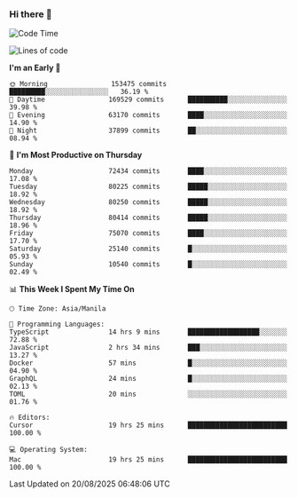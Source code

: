 ### Hi there 👋

<!--START_SECTION:waka-->
![Code Time](http://img.shields.io/badge/Code%20Time-6%2C198%20hrs%2055%20mins-blue)

![Lines of code](https://img.shields.io/badge/From%20Hello%20World%20I%27ve%20Written-144.8%20million%20lines%20of%20code-blue)

**I'm an Early 🐤** 

```text
🌞 Morning                153475 commits      █████████░░░░░░░░░░░░░░░░   36.19 % 
🌆 Daytime                169529 commits      ██████████░░░░░░░░░░░░░░░   39.98 % 
🌃 Evening                63170 commits       ████░░░░░░░░░░░░░░░░░░░░░   14.90 % 
🌙 Night                  37899 commits       ██░░░░░░░░░░░░░░░░░░░░░░░   08.94 % 
```
📅 **I'm Most Productive on Thursday** 

```text
Monday                   72434 commits       ████░░░░░░░░░░░░░░░░░░░░░   17.08 % 
Tuesday                  80225 commits       █████░░░░░░░░░░░░░░░░░░░░   18.92 % 
Wednesday                80250 commits       █████░░░░░░░░░░░░░░░░░░░░   18.92 % 
Thursday                 80414 commits       █████░░░░░░░░░░░░░░░░░░░░   18.96 % 
Friday                   75070 commits       ████░░░░░░░░░░░░░░░░░░░░░   17.70 % 
Saturday                 25140 commits       █░░░░░░░░░░░░░░░░░░░░░░░░   05.93 % 
Sunday                   10540 commits       █░░░░░░░░░░░░░░░░░░░░░░░░   02.49 % 
```


📊 **This Week I Spent My Time On** 

```text
🕑︎ Time Zone: Asia/Manila

💬 Programming Languages: 
TypeScript               14 hrs 9 mins       ██████████████████░░░░░░░   72.88 % 
JavaScript               2 hrs 34 mins       ███░░░░░░░░░░░░░░░░░░░░░░   13.27 % 
Docker                   57 mins             █░░░░░░░░░░░░░░░░░░░░░░░░   04.90 % 
GraphQL                  24 mins             █░░░░░░░░░░░░░░░░░░░░░░░░   02.13 % 
TOML                     20 mins             ░░░░░░░░░░░░░░░░░░░░░░░░░   01.76 % 

🔥 Editors: 
Cursor                   19 hrs 25 mins      █████████████████████████   100.00 % 

💻 Operating System: 
Mac                      19 hrs 25 mins      █████████████████████████   100.00 % 
```


 Last Updated on 20/08/2025 06:48:06 UTC
<!--END_SECTION:waka-->


<!--
**rad182/rad182** is a ✨ _special_ ✨ repository because its `README.md` (this file) appears on your GitHub profile.

Here are some ideas to get you started:

- 🔭 I’m currently working on ...
- 🌱 I’m currently learning ...
- 👯 I’m looking to collaborate on ...
- 🤔 I’m looking for help with ...
- 💬 Ask me about ...
- 📫 How to reach me: ...
- 😄 Pronouns: ...
- ⚡ Fun fact: ...
-->
